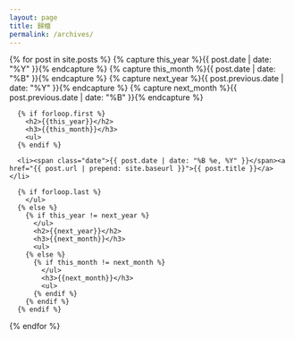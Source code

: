 ```yaml
---
layout: page
title: 歸檔
permalink: /archives/
---
```


<div class="post">
  <div class="post-archive">
  {% for post in site.posts  %}
      {% capture this_year %}{{ post.date | date: "%Y" }}{% endcapture %}
      {% capture this_month %}{{ post.date | date: "%B" }}{% endcapture %}
      {% capture next_year %}{{ post.previous.date | date: "%Y" }}{% endcapture %}
      {% capture next_month %}{{ post.previous.date | date: "%B" }}{% endcapture %}

      {% if forloop.first %}
        <h2>{{this_year}}</h2>
        <h3>{{this_month}}</h3>
        <ul>
      {% endif %}

      <li><span class="date">{{ post.date | date: "%B %e, %Y" }}</span><a href="{{ post.url | prepend: site.baseurl }}">{{ post.title }}</a></li>

      {% if forloop.last %}
        </ul>
      {% else %}
        {% if this_year != next_year %}
          </ul>
          <h2>{{next_year}}</h2>
          <h3>{{next_month}}</h3>
          <ul>
        {% else %}    
          {% if this_month != next_month %}
            </ul>
            <h3>{{next_month}}</h3>
            <ul>
          {% endif %}
        {% endif %}
      {% endif %}
  {% endfor %}
  </div>
</div>
